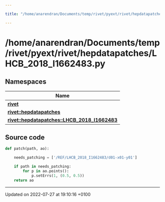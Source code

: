 ```yaml
---

title: "/home/anarendran/Documents/temp/rivet/pyext/rivet/hepdatapatches/LHCB_2018_I1662483.py"

---
```


# /home/anarendran/Documents/temp/rivet/pyext/rivet/hepdatapatches/LHCB_2018_I1662483.py



## Namespaces

| Name           |
| -------------- |
| **[rivet](http://example.org/namespaces/namespacerivet/)**  |
| **[rivet::hepdatapatches](http://example.org/namespaces/namespacerivet_1_1hepdatapatches/)**  |
| **[rivet::hepdatapatches::LHCB_2018_I1662483](http://example.org/namespaces/namespacerivet_1_1hepdatapatches_1_1lhcb__2018__i1662483/)**  |




## Source code

```python
def patch(path, ao):

    needs_patching = ['/REF/LHCB_2018_I1662483/d01-x01-y01']

    if path in needs_patching:
        for p in ao.points():
            p.setErrs(1, (0.5, 0.5))
    return ao
```


-------------------------------

Updated on 2022-07-27 at 19:10:16 +0100
